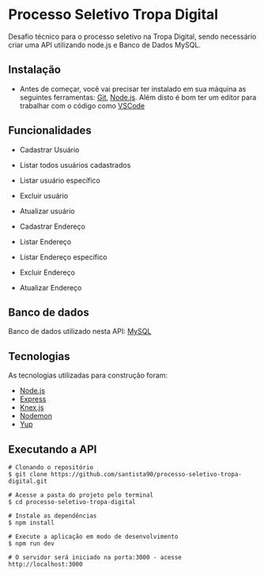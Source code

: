 # Processo Seletivo Tropa Digital

Desafio técnico para o processo seletivo na Tropa Digital, sendo necessário criar uma API utilizando node.js e Banco de Dados MySQL.

## Instalação

- Antes de começar, você vai precisar ter instalado em sua máquina as seguintes ferramentas: [Git](https://git-scm.com/), [Node.js](https://nodejs.org/en/). Além disto é bom ter um editor para trabalhar com o código como [VSCode](https://code.visualstudio.com/)

## Funcionalidades
- Cadastrar Usuário
- Listar todos usuários cadastrados
- Listar usuário específico
- Excluir usuário
- Atualizar usuário

- Cadastrar Endereço
- Listar Endereço
- Listar Endereço específico
- Excluir Endereço
- Atualizar Endereço

## Banco de dados

Banco de dados utilizado nesta API: [MySQL](https://dev.mysql.com/)

## Tecnologias

As tecnologias utilizadas para construção foram:

- [Node.js](https://nodejs.org/en/)
- [Express](http://expressjs.com/)
- [Knex.js](https://knexjs.org/)
- [Nodemon](https://nodemon.io/)
- [Yup](https://www.npmjs.com/package/yup)

## Executando a API

```
# Clonando o repositório
$ git clone https://github.com/santista90/processo-seletivo-tropa-digital.git

# Acesse a pasta do projeto pelo terminal
$ cd processo-seletivo-tropa-digital

# Instale as dependências
$ npm install

# Execute a aplicação em modo de desenvolvimento
$ npm run dev

# O servidor será iniciado na porta:3000 - acesse http://localhost:3000
```

